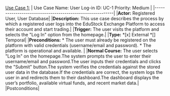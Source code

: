 

<u>Use Case 1:</u>
| Use Case Name: User Log-in ID: UC-1 Priority: Medium |
|----------------------------------------------------------|
|**Actor:** Registered User, User Database|
|**Description:** This use case describes the process by which a registered user logs into the EduStock Exchange Platform to access their account and start trading.|
|**Trigger:** The user visits the platform and selects the "Log In" option from the homepage.|
|**Type:** *[x] External *[] Temporal|
|**Preconditions:** * The user must already be registered on the platform with valid credentials (username/email and password).   * The platform is operational and available. |
|**Normal Course:** The user selects "Log In" on the homepage.The system prompts the user to enter their username/email and password.The user inputs their credentials and clicks the "Submit" button.The system verifies the credentials against the stored user data in the database.If the credentials are correct, the system logs the user in and redirects them to their dashboard.The dashboard displays the user’s portfolio, available virtual funds, and recent market data.|
|Postconditions|



